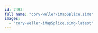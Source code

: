 ```yaml
---
id: 2493
full_name: "cory-weller/iMapSplice.simg"
images: 
  - "cory-weller-iMapSplice.simg-latest"
---
```

